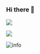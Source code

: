 ### Hi there 👋

<!--
**LunaticKrian/LunaticKrian** is a ✨ _special_ ✨ repository because its `README.md` (this file) appears on your GitHub profile.

Here are some ideas to get you started:

- 🔭 I’m currently working on ...
- 🌱 I’m currently learning ...
- 👯 I’m looking to collaborate on ...
- 🤔 I’m looking for help with ...
- 💬 Ask me about ...
- 📫 How to reach me: ...
- 😄 Pronouns: ...
- ⚡ Fun fact: ...
-->


![](http://antzuhl.cn:4000/get/@LunaticKrian.readme)

![](https://visitor-badge.glitch.me/badge?page_id=LunaticKrian.readme)

![info](https://github-readme-stats.vercel.app/api?username=LunaticKrian&show_icons=true&count_private=true&hide=prs&theme=default_repocard)
